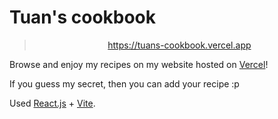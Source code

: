 # Tuan's cookbook

> <div style="text-align: center;"><a href="https://tuans-cookbook.vercel.app">https://tuans-cookbook.vercel.app</a></div> 

Browse and enjoy my recipes on my website hosted on [Vercel](https://tuans-cookbook.vercel.app/)!

If you guess my secret, then you can add your recipe :p

Used [React.js](https://react.dev/) + [Vite](https://vite.dev/).
